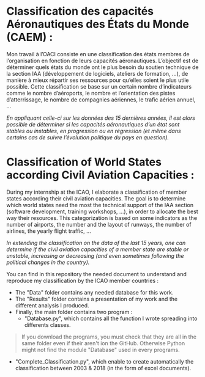 # Classification des capacités Aéronautiques des États du Monde (CAEM) :

Mon travail à l’OACI consiste en une classification des états membres de l’organisation en fonction de leurs capacités aéronautiques. L’objectif est de déterminer quels états du monde ont le plus besoin du soutien technique de la section IAA (développement de logiciels, ateliers de formation, …), de manière à mieux répartir ses ressources pour qu’elles soient le plus utile possible. Cette classification se base sur un certain nombre d’indicateurs comme le nombre d’aéroports, le nombre et l’orientation des pistes d’atterrissage, le nombre de compagnies aériennes, le trafic aérien annuel, …

*En appliquant celle-ci sur les données des 15 dernières années, il est alors possible de déterminer si les capacités aéronautiques d’un état sont stables ou instables, en progression ou en régression (et même dans certains cas de suivre l’évolution politique du pays en question).*


# Classification of World States according Civil Aviation Capacities :

During my internship at the ICAO, I elaborate a classification of member states according their civil aviation capacities. The goal is to determine which world states need the most the technical support of the IAA section (software development, training workshops, …), in order to allocate the best way their resources. This categorization is based on some indicators as the number of airports, the number and the layout of runways, the number of airlines, the yearly flight traffic, …

*In extending the classification on the data of the last 15 years, one can determine if the civil aviation capacities of a member state are stable or unstable, increasing or decreasing (and even sometimes following the political changes in the country).*

You can find in this repository the needed document to understand and reproduce my classification by the ICAO member countries :
- The "Data" folder contains any needed database for this work.
- The "Results" folder contains a presentation of my work and the different analysis I produced.
- Finally, the main folder contains two program :
  - "Database.py", which contains all the function I wrote spreading into differents classes.
> If you download the programs, you must check that they are all in the same folder even if their aren't ion the GitHub. Otherwise Python might not find the module "Database" used in every programs.
  - "Complete_Classification.py", which enable to create automatically the classification between 2003 & 2018 (in the form of excel documents).
